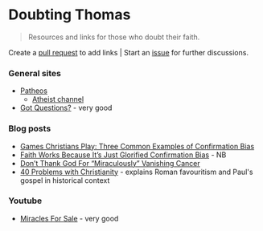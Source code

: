 # Doubting Thomas

> Resources and links for those who doubt their faith.

Create a [pull request](https://github.com/shnbwmn/doubting-thomas/pulls) to add links | Start an [issue](https://github.com/shnbwmn/doubting-thomas/issues) for further discussions.

### General sites

* [Patheos](http://www.patheos.com/)
	* [Atheist channel](http://www.patheos.com/Atheist)
* [Got Questions?](http://www.gotquestions.org/) - very good

### Blog posts

* [Games Christians Play: Three Common Examples of Confirmation Bias](http://www.patheos.com/blogs/godlessindixie/2014/05/22/games-christians-play-three-common-examples-of-confirmation-bias/)
* [Faith Works Because It’s Just Glorified Confirmation Bias](http://www.patheos.com/blogs/barrierbreaker/faithglorification-of-confirmation-bias/) - NB
* [Don’t Thank God For “Miraculously” Vanishing Cancer](http://www.patheos.com/blogs/barrierbreaker/dont-thank-god-for-miraculously-vanishing-cancer/)
* [40 Problems with Christianity](http://www.patheos.com/blogs/friendlyatheist/2014/08/26/40-problems-with-christianity/) - explains Roman favouritism and Paul's gospel in historical context

### Youtube

* [Miracles For Sale](https://www.youtube.com/watch?v=iuP5uOI7Xwc) - very good
